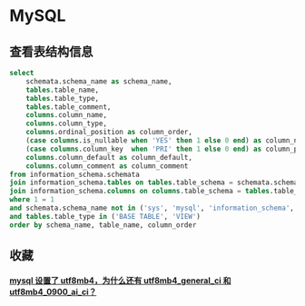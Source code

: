 # MySQL

## 查看表结构信息

```sql
select
    schemata.schema_name as schema_name,
    tables.table_name,
    tables.table_type,
    tables.table_comment,
    columns.column_name,
    columns.column_type,
    columns.ordinal_position as column_order,
    (case columns.is_nullable when 'YES' then 1 else 0 end) as column_nullable,
    (case columns.column_key  when 'PRI' then 1 else 0 end) as column_primary_key,
    columns.column_default as column_default,
    columns.column_comment as column_comment
from information_schema.schemata
join information_schema.tables on tables.table_schema = schemata.schema_name
join information_schema.columns on columns.table_schema = tables.table_schema and columns.table_name = tables.table_name
where 1 = 1
and schemata.schema_name not in ('sys', 'mysql', 'information_schema', 'performance_schema')
and tables.table_type in ('BASE TABLE', 'VIEW')
order by schema_name, table_name, column_order
```

## 收藏

#### [mysql 设置了 utf8mb4，为什么还有 utf8mb4_general_ci 和 utf8mb4_0900_ai_ci？](https://www.cnblogs.com/seasonhu/p/14994857.html)
